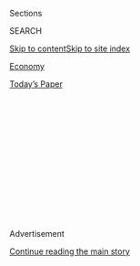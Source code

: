 <div id="app">

<div>

<div>

<div>

<div class="NYTAppHideMasthead css-1q2w90k e1suatyy0">

<div class="section css-ui9rw0 e1suatyy2">

<div class="css-eph4ug er09x8g0">

<div class="css-6n7j50">

</div>

<span class="css-1dv1kvn">Sections</span>

<div class="css-10488qs">

<span class="css-1dv1kvn">SEARCH</span>

</div>

[Skip to content](#site-content)[Skip to site
index](#site-index)

</div>

<div id="masthead-section-label" class="css-1wr3we4 eaxe0e00">

[Economy](https://www.nytimes.com/section/business/economy)

</div>

<div class="css-10698na e1huz5gh0">

</div>

</div>

<div id="masthead-bar-one" class="section hasLinks css-15hmgas e1csuq9d3">

<div class="css-uqyvli e1csuq9d0">

</div>

<div class="css-1uqjmks e1csuq9d1">

</div>

<div class="css-9e9ivx">

[](https://myaccount.nytimes.com/auth/login?response_type=cookie&client_id=vi)

</div>

<div class="css-1bvtpon e1csuq9d2">

[Today’s
Paper](https://www.nytimes.com/section/todayspaper)

</div>

</div>

</div>

</div>

<div data-aria-hidden="false">

<div id="site-content" data-role="main">

<div>

<div class="css-1aor85t" style="opacity:0.000000001;z-index:-1;visibility:hidden">

<div class="css-1hqnpie">

<div class="css-epjblv">

<span class="css-17xtcya">[Economy](/section/business/economy)</span><span class="css-x15j1o">|</span><span class="css-fwqvlz">Microsoft
Says It’ll Continue Pursuit of
TikTok</span>

</div>

<div class="css-k008qs">

<div class="css-1iwv8en">

<span class="css-18z7m18"></span>

<div>

</div>

</div>

<span class="css-1n6z4y">https://nyti.ms/2DxNvJl</span>

<div class="css-1705lsu">

<div class="css-4xjgmj">

<div class="css-4skfbu" data-role="toolbar" data-aria-label="Social Media Share buttons, Save button, and Comments Panel with current comment count" data-testid="share-tools">

  - 
  - 
  - 
  - 
    
    <div class="css-6n7j50">
    
    </div>

  - 

</div>

</div>

</div>

</div>

</div>

</div>

<div id="NYT_TOP_BANNER_REGION" class="css-13pd83m">

</div>

<div id="top-wrapper" class="css-1sy8kpn">

<div id="top-slug" class="css-l9onyx">

Advertisement

</div>

[Continue reading the main
story](#after-top)

<div class="ad top-wrapper" style="text-align:center;height:100%;display:block;min-height:250px">

<div id="top" class="place-ad" data-position="top" data-size-key="top">

</div>

</div>

<div id="after-top">

</div>

</div>

<div>

<div id="sponsor-wrapper" class="css-1hyfx7x">

<div id="sponsor-slug" class="css-19vbshk">

Supported by

</div>

[Continue reading the main
story](#after-sponsor)

<div id="sponsor" class="ad sponsor-wrapper" style="text-align:center;height:100%;display:block">

</div>

<div id="after-sponsor">

</div>

</div>

<div class="css-186x18t">

</div>

<div class="css-1vkm6nb ehdk2mb0">

# Microsoft Says It’ll Continue Pursuit of TikTok

</div>

The announcement came after the company consulted with President Trump,
who has threatened to ban the app and expressed national security
concerns about it in recent weeks.

<div class="css-79elbk" data-testid="photoviewer-wrapper">

<div class="css-z3e15g" data-testid="photoviewer-wrapper-hidden">

</div>

<div class="css-1a48zt4 ehw59r15" data-testid="photoviewer-children">

![<span class="css-16f3y1r e13ogyst0" data-aria-hidden="true">A forced
sale would be the latest in a series of punitive actions the Trump
administration has taken against
China.</span><span class="css-cnj6d5 e1z0qqy90" itemprop="copyrightHolder"><span class="css-1ly73wi e1tej78p0">Credit...</span><span><span>Al
Drago for The New York
Times</span></span></span>](https://static01.nyt.com/images/2020/08/02/us/politics/02dc-tiktok1/02dc-tiktok1-articleLarge.jpg?quality=75&auto=webp&disable=upscale)

</div>

</div>

<div class="css-18e8msd">

<div class="css-otjvjh epjyd6m0">

<div class="css-nmf14i ey68jwv0" data-aria-hidden="true">

[![Mike
Isaac](https://static01.nyt.com/images/2018/02/16/multimedia/author-mike-isaac/author-mike-isaac-thumbLarge.jpg
"Mike Isaac")](https://www.nytimes.com/by/mike-isaac)[![Ana
Swanson](https://static01.nyt.com/images/2018/12/10/multimedia/author-ana-swanson/author-ana-swanson-thumbLarge.png
"Ana Swanson")](https://www.nytimes.com/by/ana-swanson)[![Maggie
Haberman](https://static01.nyt.com/images/2018/07/12/multimedia/author-maggie-haberman/author-maggie-haberman-thumbLarge.png
"Maggie Haberman")](https://www.nytimes.com/by/maggie-haberman)

</div>

<div class="css-1baulvz">

By [<span class="css-1baulvz" itemprop="name">Mike
Isaac</span>](https://www.nytimes.com/by/mike-isaac),
[<span class="css-1baulvz" itemprop="name">Ana
Swanson</span>](https://www.nytimes.com/by/ana-swanson) and
[<span class="css-1baulvz last-byline" itemprop="name">Maggie
Haberman</span>](https://www.nytimes.com/by/maggie-haberman)

</div>

</div>

  - 
    
    <div class="css-ld3wwf e16638kd2">
    
    Aug. 2,
    2020
    
    </div>

  - 
    
    <div class="css-4xjgmj">
    
    <div class="css-d8bdto" data-role="toolbar" data-aria-label="Social Media Share buttons, Save button, and Comments Panel with current comment count" data-testid="share-tools">
    
      - 
      - 
      - 
      - 
        
        <div class="css-6n7j50">
        
        </div>
    
      - 
    
    </div>
    
    </div>

</div>

</div>

<div class="section meteredContent css-1r7ky0e" name="articleBody" itemprop="articleBody">

<div class="css-1fanzo5 StoryBodyCompanionColumn">

<div class="css-53u6y8">

Microsoft said on Sunday that it would continue to pursue the [purchase
of
TikTok](https://www.nytimes.com/2020/08/03/technology/tiktok-microsoft-tweens.html)
in the United States after consulting with President Trump, clearing the
way for a potential blockbuster deal between the software giant and the
viral social media phenomenon.

[The
announcement](https://blogs.microsoft.com/blog/2020/08/02/microsoft-to-continue-discussions-on-potential-tiktok-purchase-in-the-united-states/)
came as Mr. Trump has expressed repeated concerns about
[TikTok](https://www.nytimes.com/2020/08/03/technology/trump-tiktok-microsoft.html)
and national security in recent weeks because of the app’s Chinese
origins and backing; on Friday, [Mr. Trump threatened to ban the
app](https://www.nytimes.com/2020/08/02/style/tiktok-ban-threat-trump.html)
entirely within the United States, saying any decision could come as
soon as Saturday.

Those plans appeared to change after several of Mr. Trump’s allies and
Satya Nadella, the chief executive of
[Microsoft](https://www.nytimes.com/2020/08/03/us/navy-seal-museum-kaepernick.html),
spoke over the weekend with the president.

“Microsoft fully appreciates the importance of addressing the
president’s concerns,” the company [said in a
statement](https://blogs.microsoft.com/blog/2020/08/02/microsoft-to-continue-discussions-on-potential-tiktok-purchase-in-the-united-states/).
“It is committed to acquiring TikTok subject to a complete security
review and providing proper economic benefits to the United States,
including the United States Treasury.”

</div>

</div>

<div class="css-1fanzo5 StoryBodyCompanionColumn">

<div class="css-53u6y8">

Microsoft said it would pursue the deal over the coming weeks, and
expected to complete the discussions no later than Sept. 15. Such a deal
would involve purchasing the TikTok service in the United States,
Canada, Australia and New Zealand;
[ByteDance](https://www.nytimes.com/2020/08/03/technology/tiktok-trump-sale-microsoft.html),
the parent company of TikTok, would continue to own the social media
app’s operations in Beijing and other markets.

Microsoft may also bring on a series of outside investors, which would
hold minority stakes in any deal. In recent weeks, investors from
Sequoia Capital, SoftBank and General Atlantic have all held talks with
TikTok to discuss participating in an acquisition of the company,
according to two people familiar with the discussions.

Such a deal would be a boon for the Redmond, Wash.-based Microsoft,
which has pursued corporate and enterprise computing lines of business
under the leadership of Mr. Nadella, who took over as chief executive in
2014. Though it has dabbled in consumer acquisitions — Microsoft
purchased Minecraft in 2014 and bought LinkedIn in 2017 — the purchase
of TikTok would be largely new ground for Mr. Nadella. More than 800
million people regularly use the app to watch viral videos, with some
100 million of those users in the United States.

Acquiring TikTok would also pit Microsoft directly against social media
titans like Twitter, Pinterest, Reddit and the mighty Facebook, the
latter used by more than three billion people regularly. All of the
companies compete for user attention and billions in digital advertising
dollars. Administration officials emphasized on Sunday that as is
frequently the case with Mr. Trump, no decision is final until paperwork
was signed.

The forced sale is the latest in a series of punitive actions the Trump
administration has taken against China, which the president blames for
allowing the coronavirus pandemic to spread and damage the American
economy, diminishing his re-election chances. As the election nears, Mr.
Trump has increasingly [challenged China over security, technology and
commercial
relations](https://www.nytimes.com/2020/07/25/world/asia/us-china-trump-xi.html)
in an attempt to persuade voters that he will be tougher in taking on
Beijing than former Vice President Joseph R. Biden Jr.

</div>

</div>

<div class="css-1fanzo5 StoryBodyCompanionColumn">

<div class="css-53u6y8">

But a ban on TikTok, which could target its presence in the Apple and
Google app stores, would come with other difficulties, including irking
millions of young Americans who share viral videos and dance clips on
the service. It also most likely would prompt legal challenges, anger
prominent Republican lawmakers and dismay the business community.

Those tensions spilled into the open over the weekend as Washington
awaited a decision from Mr. Trump.

Surrounded by few White House aides on Friday night as he returned to
Washington aboard Air Force One, Mr. Trump caught several advisers by
surprise when he told reporters he planned to “terminate” the ability of
TikTok to operate in the United States using emergency economic powers
or an executive order.

Several advisers were furious, and suggested that Peter Navarro, the top
trade adviser who often has Mr. Trump’s ear, and other people in the
president’s inner circle had helped short-circuit the president’s
approval of a possible sale to Microsoft, according to White House
officials and others close to the president. Those who opposed the deal
had focused on the idea of punishing China, not what could happen to a
popular platform. Mr. Navarro did not immediately respond to a request
for comment.

As the president played golf at his club in Virginia on Saturday, his
advisers discussed how to persuade him to sign off on the Microsoft deal
— and to convey the political repercussions of simply turning off a
service for tens of millions of people in the United States, according
to a person familiar with what took place.

Several people, including Treasury Secretary Steven Mnuchin, reached out
to Senator Lindsey Graham, Republican of South Carolina and an informal
adviser to Mr. Trump, to ask him to intervene. The Treasury Department
declined to comment on Sunday.

After speaking with Microsoft officials a few times, Mr. Graham
eventually tweeted about the deal, saying that Mr. Trump was “right to
want to make sure that the Chinese Communist Party doesn’t own TikTok
and most importantly — all of your private data.”

</div>

</div>

<div class="css-1fanzo5 StoryBodyCompanionColumn">

<div class="css-53u6y8">

He added: “What’s the right answer? Have an American company like
Microsoft take over TikTok. Win-win. Keeps competition alive and data
out of the hands of the Chinese Communist Party.”

The tweet caught Mr. Trump’s eye, prompting a call between the two in
which Mr. Graham told the president that he agreed that the platform was
a national security risk, but he stressed the political risks of banning
the app.

Some of Mr. Trump’s closest political advisers, including Mr. Mnuchin
and Larry Kudlow, the chief of the National Economic Council, had also
been urging the president to allow a sale of TikTok.

In a bid to sway the president, several business leaders and prominent
Republican lawmakers, including Senators John Cornyn of Texas and Marco
Rubio of Florida weighed in on Sunday.

“I was among the first to warn of danger posed by TikTok last year,” Mr.
Rubio wrote on Twitter. “As I have shared with POTUS &
[@WhiteHouse](https://twitter.com/WhiteHouse) if the company & data can
be purchased & secured by a trusted U.S. company that would be a
positive & acceptable outcome.”

Myron Brilliant, the executive vice president of the U.S. Chamber of
Commerce, tweeted that a sale would “be a good solution that helps to
address some security concerns, strengthens the US
[\#digitaleconomy](https://twitter.com/hashtag/digitaleconomy?src=hashtag_click),
and preserves an app enjoyed by millions of Americans.”

On Sunday, Mr. Trump spoke with Microsoft officials after becoming
convinced that he was heading off a political issue and solving a
security risk, according to a person familiar with what took place.

</div>

</div>

<div class="css-1fanzo5 StoryBodyCompanionColumn">

<div class="css-53u6y8">

If a deal ultimately materializes, any agreement would be contingent
upon strict data security measures. Microsoft said that it would ensure
all private data of American users would be transferred to and held on
servers within the United States. “To the extent that any such data is
currently stored or backed-up outside the United States, Microsoft would
ensure that this data is deleted from servers outside the country after
it is transferred,” the company said.

Such a deal would also be contingent upon “providing proper economic
benefits to the United States,” according to Microsoft’s statement; one
of those benefits could include creating a number of U.S. jobs as a
result of the deal, according to a person familiar with the matter.

But the move is unlikely to please all of Mr. Trump’s advisers. Some of
Mr. Trump’s most hawkish advisers, including Mr. Navarro, have objected
to TikTok’s sale, seeing the moment as an opportunity to push through
more expansive measures that could curtail the influence of Chinese apps
more broadly.

Speaking [on Fox News on Saturday
night](https://www.foxnews.com/media/peter-navarro-on-tiktok-china-use-these-social-media-apps-to-track-you-and-surveil-you-and-monitor-your-movements),
Mr. Navarro, a noted China critic, criticized the attempted acquisition,
saying that Microsoft was “the software that the People’s Liberation
Army and Chinese government run on” and that Microsoft helped China
build its Great Firewall.

“What this president and the White House is going to be doing is look at
any kind of software that sends the information for Americans back to
servers in China,” Mr. Navarro said. “They’re going to come under
scrutiny.”

Michael Crowley, David E. Sanger and Alan Rappeport contributed
reporting.

</div>

</div>

<div>

</div>

</div>

<div>

</div>

<div>

</div>

<div>

</div>

<div>

<div id="bottom-wrapper" class="css-1ede5it">

<div id="bottom-slug" class="css-l9onyx">

Advertisement

</div>

[Continue reading the main
story](#after-bottom)

<div id="bottom" class="ad bottom-wrapper" style="text-align:center;height:100%;display:block;min-height:90px">

</div>

<div id="after-bottom">

</div>

</div>

</div>

</div>

</div>

## Site Index

<div>

</div>

## Site Information Navigation

  - [© <span>2020</span> <span>The New York Times
    Company</span>](https://help.nytimes.com/hc/en-us/articles/115014792127-Copyright-notice)

<!-- end list -->

  - [NYTCo](https://www.nytco.com/)
  - [Contact
    Us](https://help.nytimes.com/hc/en-us/articles/115015385887-Contact-Us)
  - [Work with us](https://www.nytco.com/careers/)
  - [Advertise](https://nytmediakit.com/)
  - [T Brand Studio](http://www.tbrandstudio.com/)
  - [Your Ad
    Choices](https://www.nytimes.com/privacy/cookie-policy#how-do-i-manage-trackers)
  - [Privacy](https://www.nytimes.com/privacy)
  - [Terms of
    Service](https://help.nytimes.com/hc/en-us/articles/115014893428-Terms-of-service)
  - [Terms of
    Sale](https://help.nytimes.com/hc/en-us/articles/115014893968-Terms-of-sale)
  - [Site
    Map](https://spiderbites.nytimes.com)
  - [Help](https://help.nytimes.com/hc/en-us)
  - [Subscriptions](https://www.nytimes.com/subscription?campaignId=37WXW)

</div>

</div>

</div>

</div>
